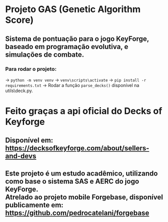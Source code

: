 # Projeto GAS (Genetic Algorithm Score)

## Sistema de pontuação para o jogo KeyForge, baseado em programação evolutiva, e simulações de combate.

### Para rodar o projeto:

-> `python -m venv venv`
-> `venv\scripts\activate`
-> `pip install -r requirements.txt`
-> Rodar a função `parse_decks()` disponível na utils\deck.py.

# Feito graças a api oficial do Decks of Keyforge

## Disponível em: https://decksofkeyforge.com/about/sellers-and-devs

## Este projeto é um estudo acadêmico, utilizando como base o sistema SAS e AERC do jogo KeyForge. <br> Atrelado ao projeto mobile Forgebase, disponível publicamente em: https://github.com/pedrocatelani/forgebase
